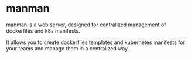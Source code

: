 # manman

manman is a web server, designed for centralized management of dockerfiles and k8s manifests.

It allows you to create dockerfiles templates and kubernetes manifests for your teams and manage them in a centralized way
